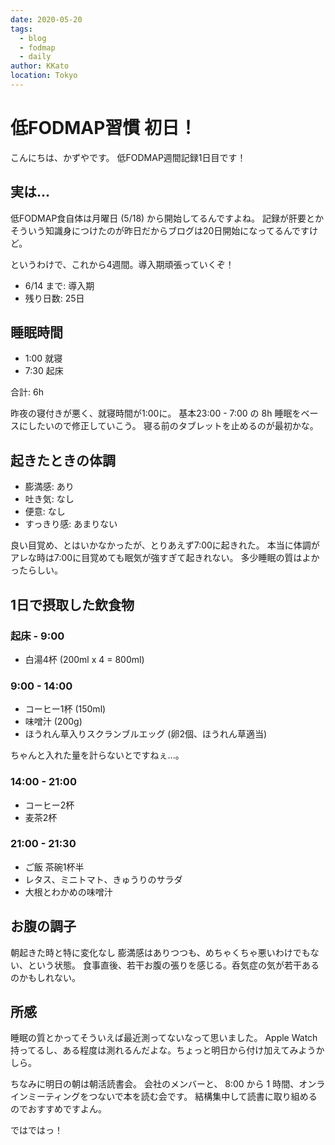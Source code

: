 ```yaml
---
date: 2020-05-20
tags:
  - blog
  - fodmap
  - daily
author: KKato
location: Tokyo
---
```


# 低FODMAP習慣 初日！

こんにちは、かずやです。
低FODMAP週間記録1日目です！

## 実は...

低FODMAP食自体は月曜日 (5/18) から開始してるんですよね。
記録が肝要とかそういう知識身につけたのが昨日だからブログは20日開始になってるんですけど。

というわけで、これから4週間。導入期頑張っていくぞ！

- 6/14 まで: 導入期
- 残り日数: 25日


## 睡眠時間

- 1:00 就寝
- 7:30 起床

合計: 6h

昨夜の寝付きが悪く、就寝時間が1:00に。
基本23:00 - 7:00 の 8h 睡眠をベースにしたいので修正していこう。
寝る前のタブレットを止めるのが最初かな。

## 起きたときの体調

- 膨満感: あり
- 吐き気: なし
- 便意: なし
- すっきり感: あまりない

良い目覚め、とはいかなかったが、とりあえず7:00に起きれた。
本当に体調がアレな時は7:00に目覚めても眠気が強すぎて起きれない。
多少睡眠の質はよかったらしい。

## 1日で摂取した飲食物

### 起床 - 9:00

- 白湯4杯 (200ml x 4 = 800ml)

### 9:00 - 14:00

- コーヒー1杯 (150ml)
- 味噌汁 (200g)
- ほうれん草入りスクランブルエッグ (卵2個、ほうれん草適当)

ちゃんと入れた量を計らないとですねぇ...。

### 14:00 - 21:00

- コーヒー2杯
- 麦茶2杯

### 21:00 - 21:30

- ご飯 茶碗1杯半
- レタス、ミニトマト、きゅうりのサラダ
- 大根とわかめの味噌汁

## お腹の調子

朝起きた時と特に変化なし
膨満感はありつつも、めちゃくちゃ悪いわけでもない、という状態。
食事直後、若干お腹の張りを感じる。呑気症の気が若干あるのかもしれない。

## 所感

睡眠の質とかってそういえば最近測ってないなって思いました。
Apple Watch 持ってるし、ある程度は測れるんだよな。ちょっと明日から付け加えてみようかしら。

ちなみに明日の朝は朝活読書会。
会社のメンバーと、 8:00 から 1 時間、オンラインミーティングをつないで本を読む会です。
結構集中して読書に取り組めるのでおすすめですよん。

ではではっ！
